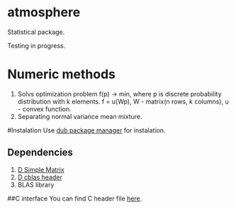 atmosphere
=============
Statistical package.

Testing in progress.

# Numeric methods


1. Solvs optimization problem f(p) -> min, 
where p is discrete probability distribution with k elements.
f = u(Wp),
W - matrix(n rows, k columns),
u - convex function.
2. Separating normal variance mean mixture.

#Instalation
Use [dub package manager](https://github.com/D-Programming-Language/dub) for instalation.
## Dependencies
1. [D Simple Matrix](https://github.com/9il/simple_matrix)
2. [D cblas header](https://github.com/9il/cblas)
3. BLAS library

##C interface
You can find C header file [here](include).
